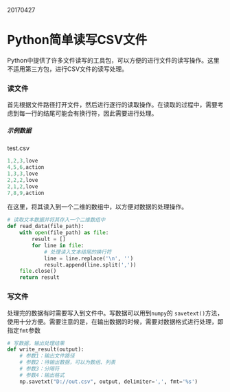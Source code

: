 20170427  
# Python简单读写CSV文件  

Python中提供了许多文件读写的工具包，可以方便的进行文件的读写操作。这里不适用第三方包，进行CSV文件的读写处理。   
### 读文件  
首先根据文件路径打开文件，然后进行逐行的读取操作。在读取的过程中，需要考虑到每一行的结尾可能会有换行符，因此需要进行处理。  
##### 示例数据  
test.csv   
```java   
1,2,3,love
4,5,6,action
1,3,3,love
2,2,2,love
2,1,2,love
7,8,9,action
```   
在这里，将其读入到一个二维的数组中，以方便对数据的处理操作。   
```python  
# 读取文本数据并将其存入一个二维数组中
def read_data(file_path):
    with open(file_path) as file:
        result = []
        for line in file:
            # 处理读入文本结尾的换行符
            line = line.replace('\n', '')
            result.append(line.split(','))
    file.close()
    return result   
```   

### 写文件   
处理完的数据有时需要写入到文件中。写数据可以用到` numpy `的 ` savetext() `方法，使用十分方便。需要注意的是，在输出数据的时候，需要对数据格式进行处理，即指定` fmt `参数   
```python
# 写数据，输出处理结果
def write_result(output):
    # 参数1：输出文件路径
    # 参数2：待输出数据，可以为数组、列表
    # 参数3：分隔符
    # 参数4：输出格式
    np.savetxt("D://out.csv", output, delimiter=',', fmt='%s')
```   
